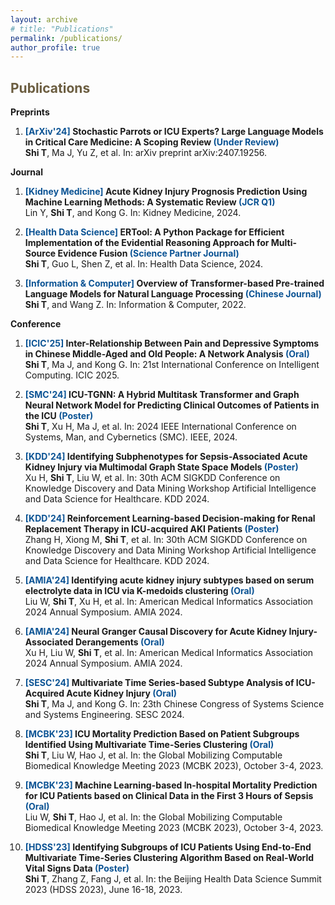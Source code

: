 ```yaml
---
layout: archive
# title: "Publications"
permalink: /publications/
author_profile: true
---
```


<span style="color:#6b5d40">Publications</span>
--------

**Preprints**

1. **<span style="color:#0b5394">[ArXiv'24]</span> Stochastic Parrots or ICU Experts? Large Language Models in Critical Care Medicine: A Scoping Review <span style="color:#0b5394">(Under Review)</span>**   
    **Shi T**, Ma J, Yu Z, et al.
    In: arXiv preprint arXiv:2407.19256.


**Journal**

1. **<span style="color:#0b5394">[Kidney Medicine]</span> Acute Kidney Injury Prognosis Prediction Using Machine Learning Methods: A Systematic Review <span style="color:#0b5394">(JCR Q1)</span>**   
    Lin Y, **Shi T**, and Kong G.
    In: Kidney Medicine, 2024.
2. **<span style="color:#0b5394">[Health Data Science]</span> ERTool: A Python Package for Efficient Implementation of the Evidential Reasoning Approach for Multi-Source Evidence Fusion <span style="color:#0b5394">(Science Partner Journal)</span>**   
    **Shi T**, Guo L, Shen Z, et al.
    In: Health Data Science, 2024.

3. **<span style="color:#0b5394">[Information & Computer]</span> Overview of Transformer-based Pre-trained Language Models for Natural Language Processing <span style="color:#0b5394">(Chinese Journal)</span>**   
    **Shi T**, and Wang Z.
    In: Information & Computer, 2022.

**Conference**

1. **<span style="color:#0b5394">[ICIC'25]</span> Inter-Relationship Between Pain and Depressive Symptoms in Chinese Middle-Aged and Old People: A Network Analysis <span style="color:#0b5394">(Oral)</span>**   
    **Shi T**, Ma J, and Kong G.
    In: 21st International Conference on Intelligent Computing. ICIC 2025.

2. **<span style="color:#0b5394">[SMC'24]</span> ICU-TGNN: A Hybrid Multitask Transformer and Graph Neural Network Model for Predicting Clinical Outcomes of Patients in the ICU <span style="color:#0b5394">(Poster)</span>**   
    **Shi T**, Xu H, Ma J, et al.
    In: 2024 IEEE International Conference on Systems, Man, and Cybernetics (SMC). IEEE, 2024.

3. **<span style="color:#0b5394">[KDD'24]</span> Identifying Subphenotypes for Sepsis-Associated Acute Kidney Injury via Multimodal Graph State Space Models <span style="color:#0b5394">(Poster)</span>**   
    Xu H, **Shi T**, Liu W, et al.
    In: 30th ACM SIGKDD Conference on Knowledge Discovery and Data Mining Workshop Artificial Intelligence and Data Science for Healthcare. KDD 2024.

4. **<span style="color:#0b5394">[KDD'24]</span> Reinforcement Learning-based Decision-making for Renal Replacement Therapy in ICU-acquired AKI Patients <span style="color:#0b5394">(Poster)</span>**   
    Zhang H, Xiong M, **Shi T**, et al.
    In: 30th ACM SIGKDD Conference on Knowledge Discovery and Data Mining Workshop Artificial Intelligence and Data Science for Healthcare. KDD 2024.

5. **<span style="color:#0b5394">[AMIA'24]</span> Identifying acute kidney injury subtypes based on serum electrolyte data in ICU via K-medoids clustering <span style="color:#0b5394">(Oral)</span>**   
    Liu W, **Shi T**, Xu H, et al.
    In: American Medical Informatics Association 2024 Annual Symposium. AMIA 2024.

6. **<span style="color:#0b5394">[AMIA'24]</span> Neural Granger Causal Discovery for Acute Kidney Injury-Associated Derangements <span style="color:#0b5394">(Oral)</span>**   
    Xu H, Liu W, **Shi T**, et al.
    In: American Medical Informatics Association 2024 Annual Symposium. AMIA 2024.

7. **<span style="color:#0b5394">[SESC'24]</span> Multivariate Time Series-based Subtype Analysis of ICU-Acquired Acute Kidney Injury <span style="color:#0b5394">(Oral)</span>**   
    **Shi T**, Ma J, and Kong G.
    In: 23th Chinese Congress of Systems Science and Systems Engineering. SESC 2024.

8. **<span style="color:#0b5394">[MCBK'23]</span> ICU Mortality Prediction Based on Patient Subgroups Identified Using Multivariate Time-Series Clustering <span style="color:#0b5394">(Oral)</span>**   
    **Shi T**, Liu W, Hao J, et al.
    In: the Global Mobilizing Computable Biomedical Knowledge Meeting 2023 (MCBK 2023),  October 3-4, 2023.

9.  **<span style="color:#0b5394">[MCBK'23]</span> Machine Learning-based In-hospital Mortality Prediction for ICU Patients based on Clinical Data in the First 3 Hours of Sepsis <span style="color:#0b5394">(Oral)</span>**   
    Liu W, **Shi T**, Hao J, et al.
    In: the Global Mobilizing Computable Biomedical Knowledge Meeting 2023 (MCBK 2023),  October 3-4, 2023.

10. **<span style="color:#0b5394">[HDSS'23]</span> Identifying Subgroups of ICU Patients Using End-to-End Multivariate Time-Series Clustering Algorithm Based on Real-World Vital Signs Data <span style="color:#0b5394">(Poster)</span>**   
    **Shi T**, Zhang Z, Fang J, et al.
    In: the Beijing Health Data Science Summit 2023 (HDSS 2023),  June 16-18, 2023.


<!-- {% if author.googlescholar %}
  You can also find my articles on <u><a href="{{author.googlescholar}}">my Google Scholar profile</a>.</u>
{% endif %}

{% include base_path %}

{% for post in site.publications reversed %}
  {% include archive-single.html %}
{% endfor %} -->

